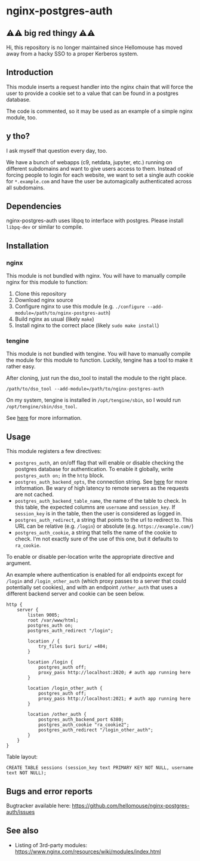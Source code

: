 # nginx-postgres-auth

## ⚠️⚠️ big red thingy ⚠️⚠️

Hi, this repository is no longer maintained since Hellomouse has moved away from a hacky SSO to a proper Kerberos system.

## Introduction

This module inserts a request handler into the nginx chain that will force
the user to provide a cookie set to a value that can be found in a postgres database.

The code is commented, so it may be used as an example of a simple nginx module, too.

## y tho?

I ask myself that question every day, too.

We have a bunch of webapps (c9, netdata, jupyter, etc.) running on different
subdomains and want to give users access to them. Instead of forcing people to
login for each website, we want to set a single auth cookie for `*.example.com`
and have the user be automagically authenticated across all subdomains.

## Dependencies

nginx-postgres-auth uses libpq to interface with postgres. Please install
`libpq-dev` or similar to compile.

## Installation

### nginx
This module is not bundled with nginx. You will have to manually compile nginx
for this module to function:

1. Clone this repository
2. Download nginx source
3. Configure nginx to use this module (e.g. `./configure --add-module=/path/to/nginx-postgres-auth`)
4. Build nginx as usual (likely `make`)
5. Install nginx to the correct place (likely `sudo make install`)

### tengine
This module is not bundled with tengine. You will have to manually compile the module
for this module to function. Luckily, tengine has a tool to make it rather easy.

After cloning, just run the dso_tool to install the module to the right place.

```
/path/to/dso_tool --add-module=/path/to/nginx-postgres-auth
```

On my system, tengine is installed in `/opt/tengine/sbin`, so I would run `/opt/tengine/sbin/dso_tool`.

See [here](http://tengine.taobao.org/document/dso.html) for more information.

## Usage

This module registers a few directives:
 * `postgres_auth`, an on/off flag that will enable or disable checking the postgres database for authentication.
   To enable it globally, write `postgres_auth on;` in the `http` block.
 * `postgres_auth_backend_opts`, the connection string. See [here](https://www.postgresql.org/docs/9.6/libpq-connect.html#LIBPQ-CONNSTRING)
   for more information. Be wary of high latency to remote servers as the requests are not cached.
 * `postgres_auth_backend_table_name`, the name of the table to check. In this table, the expected
   columns are `username` and `session_key`. If `session_key` is in the table, then
   the user is considered as logged in.
 * `postgres_auth_redirect`, a string that points to the url to redirect to.
   This URL can be relative (e.g. `/login`) or absolute (e.g. `https://example.com/`)
 * `postgres_auth_cookie`, a string that tells the name of the cookie to check.
   I'm not exactly sure of the use of this one, but it defaults to `ra_cookie`.

To enable or disable per-location write the appropriate directive and argument.

An example where authentication is enabled for all endpoints except for `/login`
and `/login_other_auth` (which proxy passes to a server that could potentially
set cookies), and with an endpoint `/other_auth` that uses a different backend
server and cookie can be seen below.

```
http {
    server {
        listen 9005;
        root /var/www/html;
        postgres_auth on;
        postgres_auth_redirect "/login";

        location / {
            try_files $uri $uri/ =404;
        }

        location /login {
            postgres_auth off;
            proxy_pass http://localhost:2020; # auth app running here
        }

        location /login_other_auth {
            postgres_auth off;
            proxy_pass http://localhost:2021; # auth app running here
        }

        location /other_auth {
            postgres_auth_backend_port 6380;
            postgres_auth_cookie "ra_cookie2";
            postgres_auth_redirect "/login_other_auth";
        }
    }
}
```

Table layout:

```
CREATE TABLE sessions (session_key text PRIMARY KEY NOT NULL, username text NOT NULL);
```


## Bugs and error reports

Bugtracker available here: https://github.com/hellomouse/nginx-postgres-auth/issues

## See also

* Listing of 3rd-party modules: https://www.nginx.com/resources/wiki/modules/index.html
